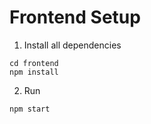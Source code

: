# Frontend Setup

1. Install all dependencies

```
cd frontend
npm install
```

2. Run

```
npm start
```